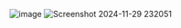 ![image](https://github.com/user-attachments/assets/f8dd0395-19f7-47fe-953d-62232b873508)
![Screenshot 2024-11-29 232051](https://github.com/user-attachments/assets/0dd36c88-aaff-483e-a8b6-f02718215afc)
